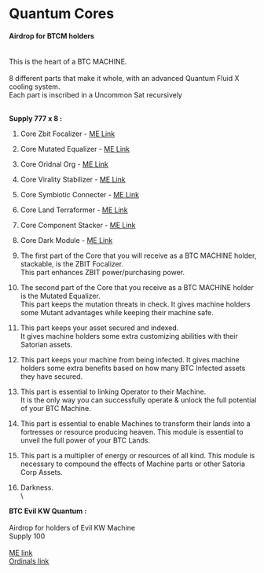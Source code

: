 # Quantum Cores

#### Airdrop for  BTCM holders

\
This is the heart of a BTC MACHINE.\
\
8 different parts that make it whole, with an advanced Quantum Fluid X cooling system. \
Each part is inscribed in a Uncommon Sat recursively

\
**Supply 777 x 8 :**&#x20;

1. Core Zbit Focalizer - [ME Link](https://magiceden.io/ordinals/marketplace/btc-zbit-focalizer)
2. Core Mutated Equalizer - [ME Link](https://magiceden.io/ordinals/marketplace/btc-mutated-equalizer)
3. Core Oridnal Org - [ME Link](https://magiceden.io/ordinals/marketplace/btc-ordinal-org)
4. Core Virality Stabilizer - [ME Link](https://magiceden.io/ordinals/marketplace/btc-virality-stabilizer)
5. Core Symbiotic Connecter - [ME Link](https://magiceden.io/ordinals/marketplace/btc-symbiotic-connector)
6. Core Land Terraformer - [ME Link](https://magiceden.io/ordinals/marketplace/btc-land-terraformer)
7. Core Component Stacker - [ME Link](https://magiceden.io/ordinals/marketplace/btc-component-stacker)
8. Core Dark Module - [ME Link](https://magiceden.io/ordinals/marketplace/dark-module)



1. The first part of the Core that you will receive as a BTC MACHINE holder, stackable, is the ZBIT Focalizer. \
   This part enhances ZBIT power/purchasing power.
2. The second part of the Core that you receive as a BTC MACHINE holder is the Mutated Equalizer. \
   This part keeps the mutation threats in check. It gives machine holders some Mutant advantages while keeping their machine safe.
3. This part keeps your asset secured and indexed. \
   It gives machine holders some extra customizing abilities with their Satorian assets.
4. This part keeps your machine from being infected. It gives machine holders some extra benefits based on how many BTC Infected assets they have secured.
5. This part is essential to linking Operator to their Machine. \
   It is the only way you can successfully operate & unlock the full potential of your BTC Machine.
6. This part is essential to enable Machines to transform their lands into a fortresses or resource producing heaven. This module is essential to unveil the full power of your BTC Lands.
7. This part is a multiplier of energy or resources of all kind. This module is necessary to compound the effects of Machine parts or other Satoria Corp Assets.
8. Darkness.\
   \


**BTC Evil KW Quantum :** \
\
Airdrop for holders of Evil KW Machine\
Supply 100\
\
[ME link](https://magiceden.io/ordinals/marketplace/btc-evil-module)\
[Ordinals link](https://ordinalswallet.com/collection/btc-evil-module)
